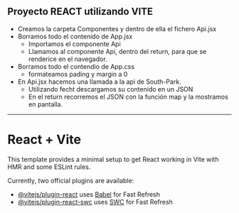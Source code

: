 ## Proyecto REACT utilizando VITE

- Creamos la carpeta Componentes y dentro de ella el fichero Api.jsx
- Borramos todo el contenido de App.jsx
  - Importamos el componente Api
  - Llamamos al componente Api, dentro del return, para que se renderice en el navegador.
- Borramos todo el contendio de App.css
  - formateamos pading y margin a 0
- En Api.jsx hacemos una llamada a la api de South-Park.
  - Utilizando fecht descargamos su contenido en un JSON
  - En el return recorremos el JSON con la función map y la mostramos en pantalla.

---

# React + Vite

This template provides a minimal setup to get React working in Vite with HMR and some ESLint rules.

Currently, two official plugins are available:

- [@vitejs/plugin-react](https://github.com/vitejs/vite-plugin-react/blob/main/packages/plugin-react/README.md) uses [Babel](https://babeljs.io/) for Fast Refresh
- [@vitejs/plugin-react-swc](https://github.com/vitejs/vite-plugin-react-swc) uses [SWC](https://swc.rs/) for Fast Refresh
